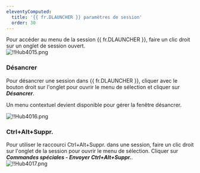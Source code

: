 ```yaml
---
eleventyComputed:
  title: '{{ fr.DLAUNCHER }} paramètres de session'
  order: 30
---
```

Pour accéder au menu de la session {{ fr.DLAUNCHER }}, faire un clic droit sur un onglet de session ouvert.  
![!!Hub4015.png](https://webdevolutions.azureedge.net/docs/fr/hub/Hub4015.png) 

### Désancrer 

Pour désancrer une session dans {{ fr.DLAUNCHER }}, cliquer avec le bouton droit sur l'onglet pour ouvrir le menu de sélection et cliquer sur ***Désancrer***.  

Un menu contextuel devient disponible pour gérer la fenêtre désancrer. 

![!!Hub4016.png](https://webdevolutions.azureedge.net/docs/fr/hub/Hub4016.png) 

### Ctrl+Alt+Suppr. 

Pour utiliser le raccourci Ctrl+Alt+Suppr. dans une session, faire un clic droit sur l'onglet de la session pour ouvrir le menu de sélection. Cliquer sur ***Commandes spéciales - Envoyer Ctrl+Alt+Suppr.***.  
![!!Hub4017.png](https://webdevolutions.azureedge.net/docs/fr/hub/Hub4017.png) 
